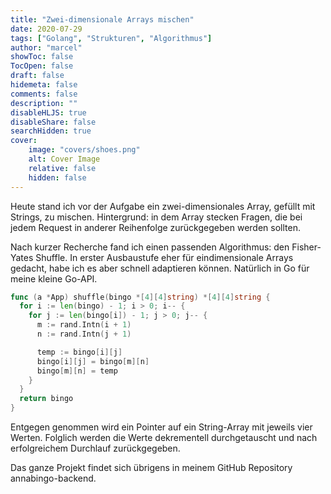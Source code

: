 ```yaml
---
title: "Zwei-dimensionale Arrays mischen"
date: 2020-07-29
tags: ["Golang", "Strukturen", "Algorithmus"]
author: "marcel"
showToc: false
TocOpen: false
draft: false
hidemeta: false
comments: false
description: ""
disableHLJS: true
disableShare: false
searchHidden: true
cover:
    image: "covers/shoes.png"
    alt: Cover Image
    relative: false
    hidden: false
---
```


Heute stand ich vor der Aufgabe ein zwei-dimensionales Array, gefüllt mit Strings, zu mischen. 
Hintergrund: in dem Array stecken Fragen, die bei jedem Request in anderer Reihenfolge zurückgegeben werden sollten.

Nach kurzer Recherche fand ich einen passenden Algorithmus: den Fisher-Yates Shuffle. 
In erster Ausbaustufe eher für eindimensionale Arrays gedacht, habe ich es aber schnell adaptieren können. 
Natürlich in Go für meine kleine Go-API.

````go
func (a *App) shuffle(bingo *[4][4]string) *[4][4]string {
  for i := len(bingo) - 1; i > 0; i-- {
    for j := len(bingo[i]) - 1; j > 0; j-- {
      m := rand.Intn(i + 1)
      n := rand.Intn(j + 1)

      temp := bingo[i][j]
      bingo[i][j] = bingo[m][n]
      bingo[m][n] = temp
    }
  }
  return bingo
}
````

Entgegen genommen wird ein Pointer auf ein String-Array mit jeweils vier Werten. 
Folglich werden die Werte dekrementell durchgetauscht und nach erfolgreichem Durchlauf zurückgegeben.

Das ganze Projekt findet sich übrigens in meinem GitHub Repository annabingo-backend.
